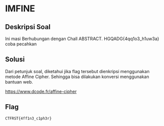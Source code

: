 # IMFINE

## Deskripsi Soal

Ini masi Berhubungan dengan Chall ABSTRACT. HGQADG{4qq1o3_h1uw3a} coba pecahkan

## Solusi

Dari petunjuk soal, diketahui jika flag tersebut dienkripsi menggunakan metode Affine Cipher. Sehingga bisa dilakukan konversi menggunakan bantuan web.

https://www.dcode.fr/affine-cipher

## Flag

    CTFRST{4ff1n3_c1ph3r}

   